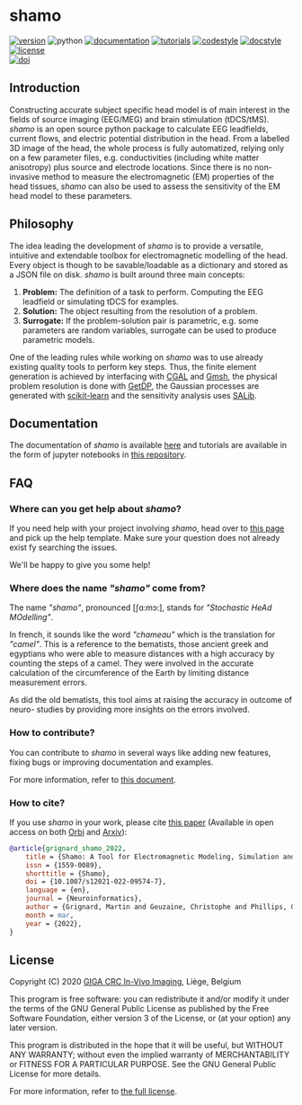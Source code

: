 # shamo

[![version](https://img.shields.io/pypi/v/shamo?color=black&logo=pypi&logoColor=white&style=flat-square)](https://pypi.org/project/shamo/)
![python](https://img.shields.io/pypi/pyversions/shamo?logo=python&logoColor=white&color=black&style=flat-square)
[![documentation](https://img.shields.io/badge/docs-github_pages-black?style=flat-square&logo=read-the-docs&logoColor=white)](https://cyclotronresearchcentre.github.io/shamo/index.html)
[![tutorials](https://img.shields.io/badge/tutorials-jupyter_notebooks-black?style=flat-square&logo=jupyter&logoColor=white)](https://cyclotronresearchcentre.github.io/shamo/index.html)
[![codestyle](https://img.shields.io/badge/codestyle-black-black?style=flat-square)](https://github.com/psf/black)
[![docstyle](https://img.shields.io/badge/docstyle-numpydoc-black?style=flat-square)](https://numpydoc.readthedocs.io/en/latest/)
[![license](https://img.shields.io/pypi/l/shamo?color=black&style=flat-square&logo=gnu&logoColor=white)](https://github.com/CyclotronResearchCentre/shamo/blob/master/LICENSE.md)  
[![doi](https://img.shields.io/badge/DOI-10.5281%2Fzenodo.4420811-black?style=flat-square)](https://doi.org/10.5281/zenodo.4420811)

## Introduction

Constructing accurate subject specific head model is of main interest in the fields of source imaging (EEG/MEG) and brain stimulation (tDCS/tMS). *shamo* is an open source python package to calculate EEG leadfields, current flows, and electric potential distribution in the head. From a labelled 3D image of the head, the whole process is fully automatized, relying only on a few parameter files, e.g. conductivities (including white matter anisotropy) plus source and electrode locations. Since there is no non-invasive method to measure the electromagnetic (EM) properties of the head tissues, *shamo* can also be used to assess the sensitivity of the EM head model to these parameters.

## Philosophy

The idea leading the development of *shamo* is to provide a versatile, intuitive and extendable toolbox for electromagnetic modelling of the head.
Every object is though to be savable/loadable as a dictionary and stored as a JSON file on disk.
*shamo* is built around three main concepts:

1. **Problem:** The definition of a task to perform. Computing the EEG leadfield or simulating tDCS for examples.
1. **Solution:** The object resulting from the resolution of a problem.
1. **Surrogate:** If the problem-solution pair is parametric, e.g. some parameters are random variables, surrogate can be used to produce parametric models.

One of the leading rules while working on *shamo* was to use already existing quality tools to perform key steps.
Thus, the finite element generation is achieved by interfacing with [CGAL](https://www.cgal.org/) and [Gmsh](https://gmsh.info/), the physical problem resolution is done with [GetDP](https://getdp.info/), the Gaussian processes are generated with [scikit-learn](https://scikit-learn.org/stable/) and the sensitivity analysis uses [SALib](https://salib.readthedocs.io/en/latest/).

## Documentation

The documentation of *shamo* is available [here](https://cyclotronresearchcentre.github.io/shamo/index.html) and tutorials are available in the form of jupyter notebooks in [this repository](https://github.com/CyclotronResearchCentre/shamo-tutorials).

## FAQ

### Where can you get help about *shamo*?

If you need help with your project involving *shamo*, head over to [this page](https://github.com/CyclotronResearchCentre/shamo/issues/new) and pick up the help template. Make sure your question does not already exist fy searching the issues.

We'll be happy to give you some help!

### Where does the name *"shamo"* come from?
The name *"shamo"*, pronounced [ʃɑ:mɔ:], stands for *"Stochastic HeAd MOdelling"*.

In french, it sounds like the word *"chameau"* which is the translation for *"camel"*. This is a reference to the bematists, those ancient greek and egyptians who were able to measure distances with a high accuracy by counting the steps of a camel. They were involved in the accurate calculation of the circumference of the Earth by limiting distance measurement errors.

As did the old bematists, this tool aims at raising the accuracy in outcome of neuro- studies by providing more insights on the errors involved.

### How to contribute?

You can contribute to *shamo* in several ways like adding new features, fixing bugs or improving documentation and examples.

For more information, refer to [this document](CONTRIBUTING.md).

### How to cite?

If you use *shamo* in your work, please cite [this paper](https://doi.org/10.1007/s12021-022-09574-7) (Available in open access on both [Orbi](https://hdl.handle.net/2268/288747) and [Arxiv](https://arxiv.org/abs/2103.08164)):
```bib
@article{grignard_shamo_2022,
	title = {Shamo: A Tool for Electromagnetic Modeling, Simulation and Sensitivity} {Analysis of the Head},
	issn = {1559-0089},
	shorttitle = {Shamo},
	doi = {10.1007/s12021-022-09574-7},
	language = {en},
	journal = {Neuroinformatics},
	author = {Grignard, Martin and Geuzaine, Christophe and Phillips, Christophe},
	month = mar,
	year = {2022},
}
```

## License

Copyright (C) 2020 [GIGA CRC In-Vivo Imaging](https://www.giga.uliege.be/cms/c_5634375/fr/giga-in-vivo-imaging), Liège, Belgium

This program is free software: you can redistribute it and/or modify it under the terms of the GNU General Public License as published by the Free Software Foundation, either version 3 of the License, or (at your option) any later version.

This program is distributed in the hope that it will be useful, but WITHOUT ANY WARRANTY; without even the implied warranty of MERCHANTABILITY or FITNESS FOR A PARTICULAR PURPOSE. See the GNU General Public License for more details.

For more information, refer to [the full license](LICENSE.md).

